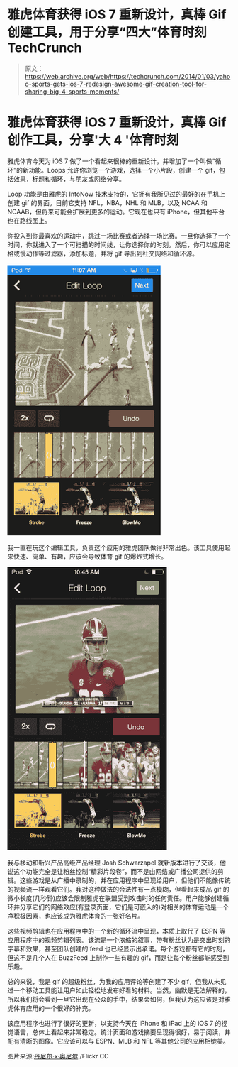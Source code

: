 # 雅虎体育获得 iOS 7 重新设计，真棒 Gif 创建工具，用于分享“四大”体育时刻 TechCrunch

> 原文：<https://web.archive.org/web/https://techcrunch.com/2014/01/03/yahoo-sports-gets-ios-7-redesign-awesome-gif-creation-tool-for-sharing-big-4-sports-moments/>

# 雅虎体育获得 iOS 7 重新设计，真棒 Gif 创作工具，分享'大 4 '体育时刻

雅虎体育今天为 iOS 7 做了一个看起来很棒的重新设计，并增加了一个叫做“循环”的新功能。Loops 允许你浏览一个游戏，选择一个小片段，创建一个 gif，包括效果，标题和循环，与朋友或网络分享。

Loop 功能是由雅虎的 IntoNow 技术支持的，它拥有我所见过的最好的在手机上创建 gif 的界面。目前它支持 NFL，NBA，NHL 和 MLB，以及 NCAA 和 NCAAB，但将来可能会扩展到更多的运动。它现在也只有 iPhone，但其他平台也在路线图上。

你投入到你最喜欢的运动中，跳过一场比赛或者选择一场比赛。一旦你选择了一个时间，你就进入了一个可扫描的时间线，让你选择你的时刻。然后，你可以应用定格或慢动作等过滤器，添加标题，并将 gif 导出到社交网络和循环源。

![2014-01-03 11_10_48](img/6ac742f6f9fbab675731c3f54d238f78.png)

我一直在玩这个编辑工具，负责这个应用的雅虎团队做得非常出色。该工具使用起来快速、简单、有趣，应该会导致体育 gif 的爆炸式增长。

![IMG_0009](img/23179e4779c5ebfffbb7e1bf35649bc0.png)

我与移动和新兴产品高级产品经理 Josh Schwarzapel 就新版本进行了交谈，他说这个功能完全是让粉丝控制“精彩片段卷”，而不是由网络或广播公司提供的剪辑。这些游戏是从广播中录制的，并在应用程序中呈现给用户，但他们不能像传统的视频流一样观看它们。我对这种做法的合法性有一点模糊，但看起来成品 gif 的微小长度(几秒钟)应该会限制雅虎在联盟受到攻击时的任何责任。用户能够创建循环并分享它们的网络效应(有登录页面，它们是可嵌入的)对相关的体育运动是一个净积极因素，也应该成为雅虎体育的一张好名片。

这些视频剪辑也在应用程序中的一个新的循环流中呈现，本质上取代了 ESPN 等应用程序中的视频剪辑列表。该流是一个浓缩的叙事，带有粉丝认为是突出时刻的字幕和效果，甚至团队创建的 feed 也已经显示出承诺。每个游戏都有它的时刻，但这不是几个人在 BuzzFeed 上制作一些有趣的 gif，而是让每个粉丝都能感受到乐趣。

总的来说，我是 gif 的超级粉丝，为我的应用评论等创建了不少 gif，但我从未见过一个移动工具能让用户如此轻松地发布好看的材料。当然，幽默是无法解释的，所以我们将会看到一旦它出现在公众的手中，结果会如何，但我认为这应该是对雅虎体育应用的一个很好的补充。

该应用程序也进行了很好的更新，以支持今天在 iPhone 和 iPad 上的 iOS 7 的视觉语言，总体上看起来非常稳定。统计页面和游戏摘要呈现得很好，易于阅读，并配有清晰的图像。它应该可以与 ESPN、MLB 和 NFL 等其他公司的应用相媲美。

图片来源:[丹尼尔·x·奥尼尔](https://web.archive.org/web/20221206123313/http://www.flickr.com/photos/36521980095@N01/5647809356/in/photolist-9B5uXo-a6589K-dQRuse-dQX4vo-7VRv2p-7VRvaH-8tbfCC-bDYc1f-bDYbZ9-bSSVce-bsCG2C-8sSzjx-7DGCBg-io1Ec8-7Z6xyD-8UmcwB-8yYCks) /Flickr CC
